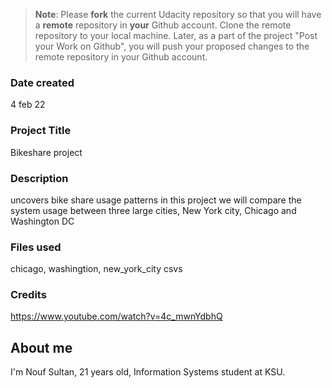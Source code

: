 >**Note**: Please **fork** the current Udacity repository so that you will have a **remote** repository in **your** Github account. Clone the remote repository to your local machine. Later, as a part of the project "Post your Work on Github", you will push your proposed changes to the remote repository in your Github account.

### Date created
4 feb 22

### Project Title
Bikeshare project

### Description
uncovers bike share usage patterns
in this project we will compare the system usage between three large cities, New York city, Chicago and Washington DC

### Files used
chicago, washingtion, new_york_city csvs

### Credits
https://www.youtube.com/watch?v=4c_mwnYdbhQ

## About me
I'm Nouf Sultan, 21 years old, Information Systems student at KSU. 
